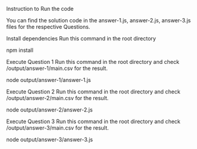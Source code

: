 Instruction to Run the code

You can find the solution code in the answer-1.js, answer-2.js, answer-3.js files for the respective Questions.

Install dependencies
Run this command in the root directory

npm install

Execute Question 1
Run this command in the root directory and check  /output/answer-1/main.csv for the result.

node output/answer-1/answer-1.js

Execute Question 2
Run this command in the root directory and check /output/answer-2/main.csv for the result.

node output/answer-2/answer-2.js

Execute Question 3
Run this command in the root directory and check /output/answer-3/main.csv for the result.

node output/answer-3/answer-3.js
